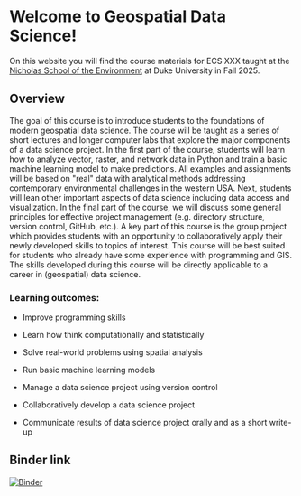 # Welcome to Geospatial Data Science!

On this website you will find the course materials for ECS XXX taught at the [Nicholas School of the Environment](https://nicholas.duke.edu/) at Duke University in Fall 2025.

## Overview

The goal of this course is to introduce students to the foundations of modern geospatial data science. The course will be taught as a series of short lectures and longer computer labs that explore the major components of a data science project. In the first part of the course, students will learn how to analyze vector, raster, and network data in Python and train a basic machine learning model to make predictions. All examples and assignments will be based on "real" data with analytical methods addressing contemporary environmental challenges in the western USA. Next, students will lean other important aspects of data science including data access and visualization. In the final part of the course, we will discuss some general principles for effective project management (e.g. directory structure, version control, GitHub, etc.). A key part of this course is the group project which provides students with an opportunity to collaboratively apply their newly developed skills to topics of interest. This course will be best suited for students who already have some experience with programming and GIS. The skills developed during this course will be directly applicable to a career in (geospatial) data science.

### Learning outcomes:

* Improve programming skills

* Learn how think computationally and statistically

* Solve real-world problems using spatial analysis

* Run basic machine learning models

* Manage a data science project using version control

* Collaboratively develop a data science project

* Communicate results of data science project orally and as a short write-up

## Binder link

[![Binder](https://mybinder.org/badge_logo.svg)](https://mybinder.org/v2/gh/owel-lab/gds-applications-site/HEAD)
